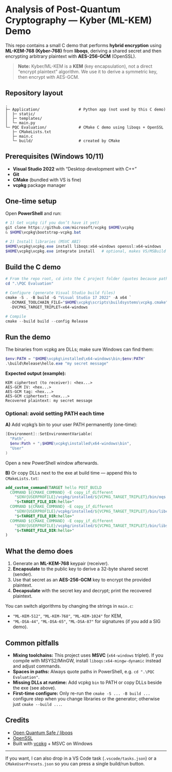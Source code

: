 # Analysis of Post-Quantum Cryptography — Kyber (ML-KEM) Demo

This repo contains a small C demo that performs **hybrid encryption** using **ML-KEM-768 (Kyber-768)** from **liboqs**, deriving a shared secret and then encrypting arbitrary plaintext with **AES-256-GCM** (OpenSSL).

> **Note:** Kyber/ML-KEM is a **KEM** (key encapsulation), not a direct “encrypt plaintext” algorithm. We use it to derive a symmetric key, then encrypt with AES-GCM.

## Repository layout

```
.
├─ Application/                 # Python app (not used by this C demo)
│  ├─ static/
│  ├─ templates/
│  └─ main.py
└─ PQC Evaluation/              # CMake C demo using liboqs + OpenSSL
   ├─ CMakeLists.txt
   ├─ main.c
   └─ build/                    # created by CMake
```

## Prerequisites (Windows 10/11)

* **Visual Studio 2022** with “Desktop development with C++”
* **Git**
* **CMake** (bundled with VS is fine)
* **vcpkg** package manager

## One-time setup

Open **PowerShell** and run:

```powershell
# 1) Get vcpkg (if you don’t have it yet)
git clone https://github.com/microsoft/vcpkg $HOME\vcpkg
& $HOME\vcpkg\bootstrap-vcpkg.bat

# 2) Install libraries (MSVC ABI)
$HOME\vcpkg\vcpkg.exe install liboqs:x64-windows openssl:x64-windows
$HOME\vcpkg\vcpkg.exe integrate install   # optional, makes VS/MSBuild auto-find packages
```

## Build the C demo

```powershell
# From the repo root, cd into the C project folder (quotes because path has spaces)
cd ".\PQC Evaluation"

# Configure (generate Visual Studio build files)
cmake -S . -B build -G "Visual Studio 17 2022" -A x64 `
  -DCMAKE_TOOLCHAIN_FILE="$HOME\vcpkg\scripts\buildsystems\vcpkg.cmake" `
  -DVCPKG_TARGET_TRIPLET=x64-windows

# Compile
cmake --build build --config Release
```

## Run the demo

The binaries from vcpkg are DLLs; make sure Windows can find them:

```powershell
$env:PATH = "$HOME\vcpkg\installed\x64-windows\bin;$env:PATH"
.\build\Release\hello.exe "my secret message"
```

**Expected output (example):**

```
KEM ciphertext (to receiver): <hex...>
AES-GCM IV: <hex...>
AES-GCM tag: <hex...>
AES-GCM ciphertext: <hex...>
Recovered plaintext: my secret message
```

### Optional: avoid setting PATH each time

**A)** Add vcpkg’s bin to your user PATH permanently (one-time):

```powershell
[Environment]::SetEnvironmentVariable(
  "Path",
  $env:Path + ";$HOME\vcpkg\installed\x64-windows\bin",
  "User"
)
```

Open a new PowerShell window afterwards.

**B)** Or copy DLLs next to the exe at build time — append this to `CMakeLists.txt`:

```cmake
add_custom_command(TARGET hello POST_BUILD
  COMMAND ${CMAKE_COMMAND} -E copy_if_different
    "$ENV{USERPROFILE}/vcpkg/installed/${VCPKG_TARGET_TRIPLET}/bin/oqs.dll"
    "$<TARGET_FILE_DIR:hello>"
  COMMAND ${CMAKE_COMMAND} -E copy_if_different
    "$ENV{USERPROFILE}/vcpkg/installed/${VCPKG_TARGET_TRIPLET}/bin/libcrypto-3-x64.dll"
    "$<TARGET_FILE_DIR:hello>"
  COMMAND ${CMAKE_COMMAND} -E copy_if_different
    "$ENV{USERPROFILE}/vcpkg/installed/${VCPKG_TARGET_TRIPLET}/bin/libssl-3-x64.dll"
    "$<TARGET_FILE_DIR:hello>"
)
```

## What the demo does

1. Generate an **ML-KEM-768** keypair (receiver).
2. **Encapsulate** to the public key to derive a 32-byte shared secret (sender).
3. Use that secret as an **AES-256-GCM** key to encrypt the provided plaintext.
4. **Decapsulate** with the secret key and decrypt; print the recovered plaintext.

You can switch algorithms by changing the strings in `main.c`:

* `"ML-KEM-512"`, `"ML-KEM-768"`, `"ML-KEM-1024"` for KEM,
* `"ML-DSA-44"`, `"ML-DSA-65"`, `"ML-DSA-87"` for signatures (if you add a SIG demo).

## Common pitfalls

* **Mixing toolchains:** This project uses **MSVC** (`x64-windows` triplet). If you compile with MSYS2/MinGW, install `liboqs:x64-mingw-dynamic` instead and adjust commands.
* **Spaces in paths:** Always quote paths in PowerShell, e.g. `cd ".\PQC Evaluation"`.
* **Missing DLLs at runtime:** Add vcpkg `bin` to PATH or copy DLLs beside the exe (see above).
* **First-time configure:** Only re-run the `cmake -S ... -B build ...` configure step when you change libraries or the generator; otherwise just `cmake --build ...`.

## Credits

* [Open Quantum Safe / liboqs](https://github.com/open-quantum-safe/liboqs)
* [OpenSSL](https://www.openssl.org/)
* Built with [vcpkg](https://github.com/microsoft/vcpkg) + MSVC on Windows

---

If you want, I can also drop in a VS Code task (`.vscode/tasks.json`) or a `CMakeUserPresets.json` so you can press a single build/run button.
